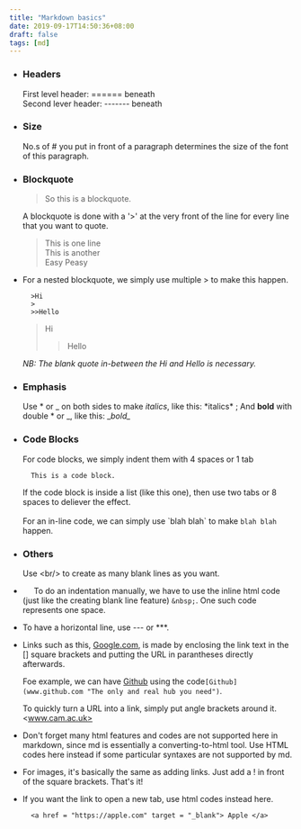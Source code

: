 ```yaml
---
title: "Markdown basics"
date: 2019-09-17T14:50:36+08:00
draft: false
tags: [md]
---
```

* ### Headers 
     First level header: ====== beneath  
Second lever header: ------- beneath

* ### Size
    No.s of # you put in front of a paragraph determines the size of 
the font of this paragraph.

* ### Blockquote 
  >So this is a blockquote. 

    A blockquote is done with a '>' at the very front of the line for every line that you want to quote.

    >This is one line  
    >This is another  
    >Easy Peasy
 
* For a nested blockquote, we simply use multiple > to make this happen.

        >Hi
        >
        >>Hello
    
  > Hi
  >
  >> Hello

  _NB: The blank quote in-between the Hi and Hello is necessary._



* ### Emphasis
   Use \* or \_ on both sides to make *italics*, like this:
 \*italics\* ; And __bold__ with double \* or \_, like  this: 
 \__bold\__
 
* ### Code Blocks
  For code blocks, we simply indent them with 4 spaces or 1 tab  

        This is a code block.
    If the code block is inside a list (like this one), then use two tabs or 8 spaces to deliever the effect.
  <br/><br/>
  For an in-line code, we can simply use \`blah blah\` to make `blah blah` happen.
    
* ### Others 
  Use \<br/\> to create as many blank lines as you want.

* &nbsp;&nbsp;&nbsp;&nbsp;&nbsp;To do an indentation manually, we have to use
the inline html code (just like the creating blank line feature) `&nbsp;`. One such code 
represents one space.

* To have a horizontal line, use --- or ***.

* Links such as this, [Google.com](https://google.com), is made by enclosing the
link text in the [] square brackets and putting the URL in parantheses directly
afterwards.

  Foe example, we can have [Github](https://www.github.com "The only and real hub you need")
  using the code`[Github](www.github.com "The only and real hub you need")`.
  
  To quickly turn a URL into a link, simply put angle brackets around it.
  <www.cam.ac.uk>
  
* Don't forget many html features and codes are not supported here in markdown,
since md is essentially a converting-to-html tool. Use HTML codes here instead
if some particular syntaxes are not supported by md.

* For images, it's basically the same as adding links. Just add a ! in front of the square brackets. That's it!

* If you want the link to open a new tab, use html codes instead here.

        <a href = "https://apple.com" target = "_blank"> Apple </a> 
       

